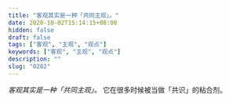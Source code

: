 ```yaml
---
title: "客观其实是一种「共同主观」。"
date: 2020-10-02T15:14:15+08:00
hidden: false
draft: false
tags: ["客观", "主观", "观点"]
keywords: ["客观", "主观", "观点"]
description: ""
slug: "0202"
---
```


*客观其实是一种「共同主观」。* 它在很多时候被当做「共识」的粘合剂。
